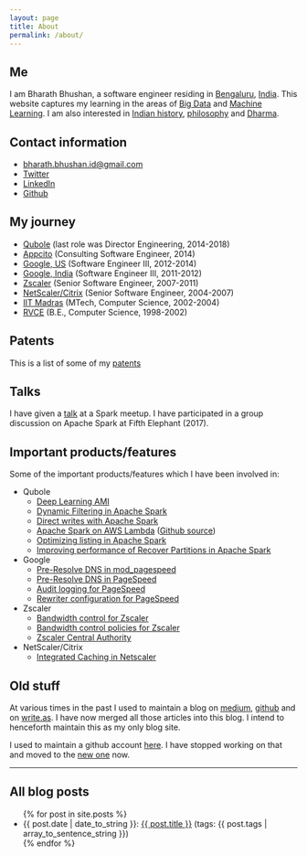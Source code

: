 ```yaml
---
layout: page
title: About
permalink: /about/
---
```


## Me
I am Bharath Bhushan, a software engineer residing in
[Bengaluru](https://en.wikipedia.org/wiki/Bangalore),
[India](https://en.wikipedia.org/wiki/India). This website captures my learning
in the areas of [Big Data](https://en.wikipedia.org/wiki/Big_data) and
[Machine Learning](https://en.wikipedia.org/wiki/Machine_learning). I am
also interested in [Indian history](https://en.wikipedia.org/wiki/History_of_India), [philosophy](https://en.wikipedia.org/wiki/Indian_philosophy) and [Dharma](https://en.wikipedia.org/wiki/Dharma).

## Contact information
* bharath.bhushan.id@gmail.com
* [Twitter](https://twitter.com/bharath_bhushan)
* [LinkedIn](https://in.linkedin.com/in/bharath-bhushan-5a8bb83)
* [Github](https://github.com/bharathbhushan1/)

## My journey

* [Qubole](https://www.qubole.com) (last role was Director Engineering, 2014-2018)
* [Appcito](https://twitter.com/appcito?lang=en) (Consulting Software Engineer, 2014)
* [Google, US](https://about.google/intl/en/) (Software Engineer III, 2012-2014)
* [Google, India](https://about.google/intl/en/) (Software Engineer III, 2011-2012)
* [Zscaler](https://www.zscaler.com) (Senior Software Engineer, 2007-2011)
* [NetScaler/Citrix](https://en.wikipedia.org/wiki/NetScaler) (Senior Software Engineer, 2004-2007)
* [IIT Madras](https://www.iitm.ac.in) (MTech, Computer Science, 2002-2004)
* [RVCE](https://www.rvce.edu.in) (B.E., Computer Science, 1998-2002)

## Patents
This is a list of some of my [patents](https://patents.google.com/?assignee=%22bharath+bhushan%22&oq=%22bharath+bhushan%22)

## Talks
I have given a [talk](https://www.youtube.com/watch?v=TGclcIv_QeU) at a Spark meetup. I have participated in a group discussion on Apache Spark at Fifth Elephant (2017).

## Important products/features
Some of the important products/features which I have been involved in:
* Qubole
  * [Deep Learning AMI](https://docs.qubole.com/en/latest/user-guide/data-science/deeplearning/)
  * [Dynamic Filtering in Apache Spark](https://www.qubole.com/blog/enhance-spark-performance-with-dynamic-filtering/)
  * [Direct writes with Apache Spark](https://www.qubole.com/blog/direct-writes-to-increase-spark-performance/)
  * [Apache Spark on AWS Lambda](https://www.qubole.com/blog/spark-on-aws-lambda/) ([Github source](https://github.com/qubole/spark-on-lambda))
  * [Optimizing listing in Apache Spark](https://www.qubole.com/blog/optimizing-split-computation-in-apache-spark/)
  * [Improving performance of Recover Partitions in Apache Spark](https://www.qubole.com/blog/recover-partitions-performance-spark-on-qubole/)
* Google
  * [Pre-Resolve DNS in mod_pagespeed](https://www.modpagespeed.com/doc/filter-insert-dns-prefetch)
  * [Pre-Resolve DNS in PageSpeed](https://developers.google.com/speed/pagespeed/service/PreResolveDns)
  * [Audit logging for PageSpeed](https://developers.google.com/speed/pagespeed/service/settings)
  * [Rewriter configuration for PageSpeed](https://developers.google.com/speed/pagespeed/service/settings)
* Zscaler
  * [Bandwidth control for Zscaler](https://www.zscaler.com/products/bandwidth-control)
  * [Bandwidth control policies for Zscaler](https://help.zscaler.com/zia/configuring-bandwidth-control-policy)
  * [Zscaler Central Authority](https://help.zscaler.com/zia/about-zscaler-cloud-architecture)
* NetScaler/Citrix
  * [Integrated Caching in Netscaler](https://docs.citrix.com/en-us/netscaler/12/optimization/integrated-caching.html)

## Old stuff
At various times in the past I used to maintain a blog on [medium](https://medium.com/@manku_timma1), [github](http://manku-timma.github.io) and on [write.as](https://write.as/bharathbhushan/). I have now merged all those articles into this blog. I intend to henceforth maintain this as my only blog site.

I used to maintain a github account [here](https://github.com/manku-timma). I have stopped working on that and moved to the [new one](https://github.com/bharathbhushan1) now.

----

## All blog posts
<ul>
  {% for post in site.posts %}
    <li> {{ post.date | date_to_string }}:
      <a href="{{ post.url }}">{{ post.title }}</a>
      (tags: {{ post.tags | array_to_sentence_string }})
    </li>
  {% endfor %}
</ul>
